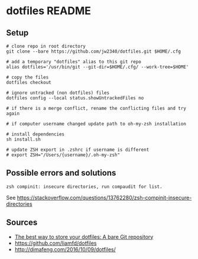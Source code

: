 # dotfiles README

## Setup
```
# clone repo in root directory
git clone --bare https://github.com/jw2340/dotfiles.git $HOME/.cfg

# add a temporary "dotfiles" alias to this git repo
alias dotfiles='/usr/bin/git --git-dir=$HOME/.cfg/ --work-tree=$HOME'

# copy the files
dotfiles checkout

# ignore untracked (non dotfiles) files
dotfiles config --local status.showUntrackedFiles no

# if there is a merge conflict, rename the conflicting files and try again

# if computer username changed update path to oh-my-zsh installation

# install dependencies
sh install.sh

# update ZSH export in .zshrc if username is different
# export ZSH="/Users/{username}/.oh-my-zsh"
```

## Possible errors and solutions

```
zsh compinit: insecure directories, run compaudit for list.
```
See https://stackoverflow.com/questions/13762280/zsh-compinit-insecure-directories

## Sources
- [The best way to store your dotfiles: A bare Git repository](https://www.atlassian.com/git/tutorials/dotfiles)
- https://github.com/liamfd/dotfiles
- http://dimafeng.com/2016/10/09/dotfiles/